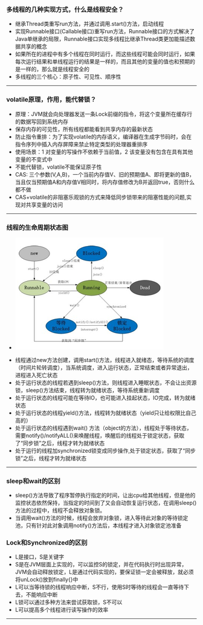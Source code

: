 ### 多线程的几种实现方式，什么是线程安全？
* 继承Thread类重写run方法，并通过调用.start()方法，启动线程
* 实现Runnable接口(Callable接口)重写run方法，Runnable接口的方式解决了Java单继承的局限，Runnable接口实现多线程比继承Thread类更加能描述数据共享的概念
* 如果所在的进程中有多个线程在同时运行，而这些线程可能会同时运行，如果每次运行结果和单线程运行的结果是一样的，而且其他的变量的值也和预期的是一样的，那么就是线程安全的
* 多线程的三个核心：原子性、可见性、顺序性
***
### volatile原理，作用，能代替锁？
* 原理：JVM就会向处理器发送一条Lock前缀的指令，将这个变量所在缓存行的数据写回到系统内存
* 保存内存的可见性，所有线程都能看到共享内存的最新状态
* 防止指令重排：为了实现volatile的内存语义，编译器在生成字节码时，会在指令序列中插入内存屏障来禁止特定类型的处理器重排序
* 使用场景：1 对变量的写操作不依赖于当前值，2 该变量没有包含在具有其他变量的不变式中
* 不能代替锁，volatile不能保证原子性
* CAS: 三个参数(V,A,B)，一个当前内存值V、旧的预期值A、即将更新的值B，当且仅当预期值A和内存值V相同时，将内存值修改为B并返回true，否则什么都不做
* CAS+volatile的非阻塞乐观锁的方式来降低同步锁带来的阻塞性能的问题,实现对共享变量的访问
***
### 线程的生命周期状态图
- ![](thread_live.png)
* 线程通过new方法创建，调用start()方法，线程进入就绪态，等待系统的调度（时间片轮转调度），当系统调度，进入运行状态，正常结束或者异常退出，进程进入死亡状态
* 处于运行状态的线程若遇到sleep()方法，则线程进入睡眠状态，不会让出资源锁，sleep()方法结束，线程转为就绪状态，等待系统重新调度
* 处于运行状态的线程可能在等待IO，也可能进入挂起状态，IO完成，转为就绪状态
* 处于运行状态的线程yield()方法，线程转为就绪状态（yield只让给权限比自己高的）
* 处于运行状态的线程遇到wait() 方法（object的方法），线程处于等待状态，需要notify()/notifyALL()来唤醒线程，唤醒后的线程处于锁定状态，获取了“同步锁”之后，线程才转为就绪状态
* 处于运行的线程加synchronized锁变成同步操作,处于锁定状态，获取了“同步锁”之后，线程才转为就绪状态
***
### sleep和wait的区别
* sleep()方法导致了程序暂停执行指定的时间，让出cpu给其他线程，但是他的监控状态依然保持，当指定的时间到了又会自动恢复运行状态，在调用sleep()方法的过程中，线程不会释放对象锁。
* 当调用wait()方法的时候，线程会放弃对象锁，进入等待此对象的等待锁定池，只有针对此对象调用notify()方法后，本线程才进入对象锁定池准备
### Lock和Synchronized的区别
* L是接口，S是关键字
* S是在JVM层面上实现的，可以监控S的锁定，并在代码执行时出现异常，JVM会自动释放锁定，L是通过代码实现的，要保证锁一定会被释放，就必须将unLock()放到finally{}中
* L可以当等待锁的线程响应中断，S不行，使用S时等待的线程会一直等待下去，不能响应中断
* L锁可以通过多种方法来尝试获取锁，S不可以
* L可以提高多个线程进行读写操作的效率
***